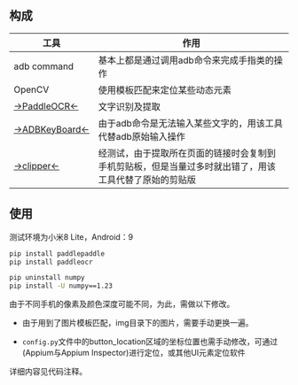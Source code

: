 ## 构成

| 工具                                                     | 作用                                                         |
| -------------------------------------------------------- | ------------------------------------------------------------ |
| adb command                                              | 基本上都是通过调用adb命令来完成手指类的操作                  |
| OpenCV                                                   | 使用模板匹配来定位某些动态元素                               |
| [→PaddleOCR←](https://github.com/PaddlePaddle/PaddleOCR) | 文字识别及提取                                               |
| [→ADBKeyBoard←](https://github.com/senzhk/ADBKeyBoard)   | 由于adb命令是无法输入某些文字的，用该工具代替adb原始输入操作 |
| [→clipper←](https://github.com/majido/clipper)           | 经测试，由于提取所在页面的链接时会复制到手机剪贴板，但是当量过多时就出错了，用该工具代替了原始的剪贴版 |

## 使用

测试环境为小米8 Lite，Android：9

```bash
pip install paddlepaddle
pip install paddleocr

pip uninstall numpy
pip install -U numpy==1.23
```

由于不同手机的像素及颜色深度可能不同，为此，需做以下修改。

- 由于用到了图片模板匹配，img目录下的图片，需要手动更换一遍。

- `config.py`文件中的button_location区域的坐标位置也需手动修改，可通过(Appium与Appium Inspector)进行定位，或其他UI元素定位软件

详细内容见代码注释。
